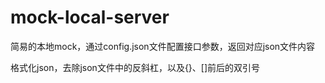 # mock-local-server

简易的本地mock，通过config.json文件配置接口参数，返回对应json文件内容

格式化json，去除json文件中的反斜杠，以及{}、[]前后的双引号
